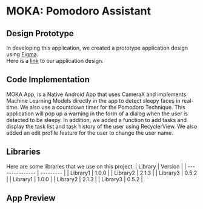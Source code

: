 # MOKA: Pomodoro Assistant
## Design Prototype
In developing this application, we created a prototype application design using [Figma](https://www.figma.com).  
Here is a [link](https://www.figma.com/file/p63qALu5hQNAAKgzvOn900/MOKA---Study-Monitoring?type=design&node-id=0%3A1&mode=design&t=kC9MRKSLbZbEJUnu-1) to our application design.

## Code Implementation
MOKA App, is a Native Android App that uses CameraX and implements Machine Learning Models directly in the app to detect sleepy faces in real-time. We also use a countdown timer for the Pomodoro Technique. This application will pop up a warning in the form of a dialog when the user is detected to be sleepy. In addition, we added a function to add tasks and display the task list and task history of the user using RecyclerView. We also added an edit profile feature for the user to change the user name.

## Libraries
Here are some libraries that we use on this project.
| Library         | Version   |
| --------------- | --------- |
| Library1        | 1.0.0     |
| Library2        | 2.1.3     |
| Library3        | 0.5.2     |
| Library1        | 1.0.0     |
| Library2        | 2.1.3     |
| Library3        | 0.5.2     |

## App Preview
